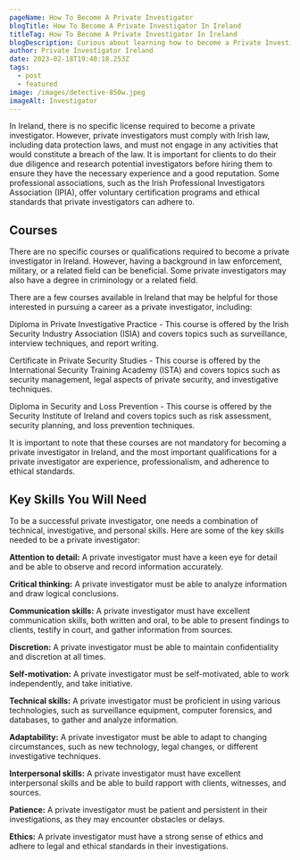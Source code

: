 ```yaml
---
pageName: How To Become A Private Investigator
blogTitle: How To Become A Private Investigator In Ireland
titleTag: How To Become A Private Investigator In Ireland
blogDescription: Curious about learning how to become a Private Investigator? In this artidcle we will cover what you need to know
author: Private Investigator Ireland
date: 2023-02-18T19:40:18.253Z
tags:
  - post
  - featured
image: /images/detective-850w.jpeg
imageAlt: Investigator
---
```

In Ireland, there is no specific license required to become a private investigator. However, private investigators must comply with Irish law, including data protection laws, and must not engage in any activities that would constitute a breach of the law. It is important for clients to do their due diligence and research potential investigators before hiring them to ensure they have the necessary experience and a good reputation. Some professional associations, such as the Irish Professional Investigators Association (IPIA), offer voluntary certification programs and ethical standards that private investigators can adhere to.

<h2>Courses</h2>
There are no specific courses or qualifications required to become a private investigator in Ireland. However, having a background in law enforcement, military, or a related field can be beneficial. Some private investigators may also have a degree in criminology or a related field.

There are a few courses available in Ireland that may be helpful for those interested in pursuing a career as a private investigator, including:

Diploma in Private Investigative Practice - This course is offered by the Irish Security Industry Association (ISIA) and covers topics such as surveillance, interview techniques, and report writing.

Certificate in Private Security Studies - This course is offered by the International Security Training Academy (ISTA) and covers topics such as security management, legal aspects of private security, and investigative techniques.

Diploma in Security and Loss Prevention - This course is offered by the Security Institute of Ireland and covers topics such as risk assessment, security planning, and loss prevention techniques.

It is important to note that these courses are not mandatory for becoming a private investigator in Ireland, and the most important qualifications for a private investigator are experience, professionalism, and adherence to ethical standards.

<h2>Key Skills You Will Need</h2>
To be a successful private investigator, one needs a combination of technical, investigative, and personal skills. Here are some of the key skills needed to be a private investigator:

<b>Attention to detail:</b> A private investigator must have a keen eye for detail and be able to observe and record information accurately.

<b>Critical thinking:</b> A private investigator must be able to analyze information and draw logical conclusions.

<b>Communication skills:</b> A private investigator must have excellent communication skills, both written and oral, to be able to present findings to clients, testify in court, and gather information from sources.

<b>Discretion:</b> A private investigator must be able to maintain confidentiality and discretion at all times.

<b>Self-motivation:</b> A private investigator must be self-motivated, able to work independently, and take initiative.

<b>Technical skills:</b> A private investigator must be proficient in using various technologies, such as surveillance equipment, computer forensics, and databases, to gather and analyze information.

<b>Adaptability:</b> A private investigator must be able to adapt to changing circumstances, such as new technology, legal changes, or different investigative techniques.

<b>Interpersonal skills:</b> A private investigator must have excellent interpersonal skills and be able to build rapport with clients, witnesses, and sources.

<b>Patience:</b> A private investigator must be patient and persistent in their investigations, as they may encounter obstacles or delays.

<b>Ethics:</b> A private investigator must have a strong sense of ethics and adhere to legal and ethical standards in their investigations.

